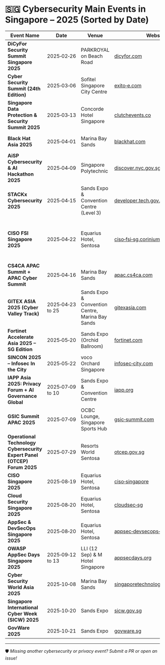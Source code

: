 # 🇸🇬 Cybersecurity Main Events in Singapore – 2025 (Sorted by Date)

| Event Name | Date | Venue | Website | Description |
|------------|------|-------|---------|-------------|
| **DiCyFor Security Summit Singapore 2025** | 2025‑02‑26 | PARKROYAL on Beach Road | [dicyfor.com](https://www.dicyfor.com/singapore2025) | One‑day summit (~250 delegates) covering AI‑powered attacks, Zero Trust, cloud security, and digital risk resilience. |
| **Cyber Security Summit (24th Edition)** | 2025‑03‑06 | Sofitel Singapore City Centre | [exito‑e.com](https://exito-e.com/cybersecuritysummit/singapore/) | Summit for CISOs exploring AI threats, next‑gen defenses, and cross‑border compliance. |
| **Singapore Data Protection & Security Summit 2025** | 2025‑03‑13 | Concorde Hotel Singapore | [clutchevents.co](https://www.clutchevents.co/events/singapore-data-protection-security-summit-2025) | Data protection and ML-in‑security conference for DPOs and IT leaders. |
| **Black Hat Asia 2025** | 2025‑04‑01 | Marina Bay Sands | [blackhat.com](https://www.blackhat.com/asia-25/) | Premier technical security conference with Trainings, Briefings, and Demos. |
| **AiSP Cybersecurity & AI Hackathon 2025** | 2025‑04‑09 | Singapore Polytechnic | [discover.nyc.gov.sg](https://discover.nyc.gov.sg/omw/Join-Programmes/2025/04/AiSP-Hackathon-on-9---11-April) | 3‑day hackathon with real‑world cyber/AI challenges, mentoring, and prizes. |
| **STACKx Cybersecurity 2025** | 2025‑04‑15 | Sands Expo & Convention Centre (Level 3) | [developer.tech.gov.sg](https://www.developer.tech.gov.sg/communities/events/conferences/stackx-cybersecurity-2025/) | GovTech‑led “Securing Tomorrow’s Digital Frontier” conference. |
| **CISO FSI Singapore 2025** | 2025‑04‑22 | Equarius Hotel, Sentosa | [ciso‑fsi‑sg.coriniumintelligence.com](https://ciso-fsi-sg.coriniumintelligence.com/) | In‑person summit for senior InfoSec leaders in Financial Services & Insurance—covering cyber‑resilience, fraud, AI, regulation, and endpoint/cloud security :contentReference[oaicite:1]{index=1}. |
| **CS4CA APAC Summit + APAC Cyber Summit** | 2025‑04‑16 | Marina Bay Sands | [apac.cs4ca.com](https://apac.cs4ca.com) | Conference on cybersecurity for critical infrastructure & supply chains. |
| **GITEX ASIA 2025 (Cyber Valley Track)** | 2025‑04‑23 to 25 | Sands Expo & Convention Centre, Marina Bay Sands | [gitexasia.com](https://gitexasia.com/) | Asia’s premier tech expo debuting in Singapore, with co‑located events including **GITEX Cyber Valley Asia**, showcasing cybersecurity innovations, AI-enabled defense, and industry cross‑sector digital tech. |
| **Fortinet Accelerate Asia 2025 – SG Edition** | 2025‑05‑20 | Sands Expo (Orchid Ballroom) | [fortinet.com](https://events.fortinet.com/accelerateasia2025-SG) | Fortinet’s regional event on innovation, threat‑intel, and zero‑trust. |
| **SINCON 2025 – Infosec In the City** | 2025‑05‑22 | voco Orchard Singapore | [infosec‑city.com](https://www.infosec-city.com/sin-25) | Technical infosec conference with tracks, labs, villages, and CTF. |
| **IAPP Asia 2025: Privacy Forum + AI Governance Global** | 2025‑07‑09 to 10 | Sands Expo & Convention Centre | [iapp.org](https://iapp.org/conference/iapp-asia-privacy-forum/) | Regional privacy & AI governance conference with regulators and cross‑border policy sessions :contentReference[oaicite:2]{index=2}. |
| **GSIC Summit APAC 2025** | 2025‑07‑09 | OCBC Lounge, Singapore Sports Hub | [gsic‑summit.com](https://apac.gsic-summit.com/) | Sports‑tech summit focusing on AI, compliance, privacy, and cybersecurity in sports. |
| **Operational Technology Cybersecurity Expert Panel (OTCEP) Forum 2025** | 2025‑07‑29 | Resorts World Sentosa | [otcep.gov.sg](https://otcep.gov.sg) | OT‑focused cybersecurity forum with expert panels and technology showcases. |
| **CISO Singapore 2025** | 2025‑08‑19 | Equarius Hotel, Sentosa | [ciso‑singapore](https://ciso-sing.coriniumintelligence.com) | Leadership-level event for CISOs on resilience, AI threats, data protection. |
| **Cloud Security Singapore 2025** | 2025‑08‑20 | Equarius Hotel, Sentosa | [cloudsec‑sg](https://cloudsec-sg.coriniumintelligence.com) | Cloud security strategy and AI‑centric threat defense summit. |
| **AppSec & DevSecOps Singapore 2025** | 2025‑08‑20 | Equarius Hotel, Sentosa | [appsec‑devsecops‑sg](https://appsec-devsecops-sg.coriniumintelligence.com) | Event focused on secure CI/CD pipelines and DevSecOps automation. |
| **OWASP AppSec Days Singapore 2025** | 2025‑09‑12 to 13 | LLI (12 Sep) & M Hotel Singapore | [appsecdays.org](https://singapore.appsecdays.org/) | Training, CTF, conference, expo, and networking for AppSec pros. |
| **Cyber Security World Asia 2025** | 2025‑10‑08 | Marina Bay Sands | [singaporetechnologyweek.com](https://www.singaporetechnologyweek.com/cyber-security-world) | Region’s flagship cybersecurity expo and conference. |
| **Singapore International Cyber Week (SICW) 2025** | 2025‑10‑20 | Sands Expo | [sicw.gov.sg](https://www.sicw.gov.sg) | CSA-hosted mega-event for global cyber leaders. |
| **GovWare 2025** | 2025‑10‑21 | Sands Expo | [govware.sg](https://www.govware.sg) | Major cybersecurity exhibition, part of SICW with 13 K+ attendees. |

---

🛡️ *Missing another cybersecurity or privacy event? Submit a PR or open an issue!*

